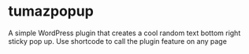 # tumazpopup
 A simple WordPress plugin that creates a cool random text bottom right sticky pop up. Use shortcode to call the plugin feature on any page
